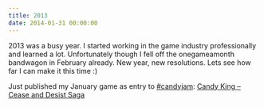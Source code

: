 ```yaml
---
title: 2013
date: 2014-01-31 00:00:00
---
```

2013 was a busy year. I started working in the game industry professionally and learned a lot. Unfortunately though I fell off the onegameamonth bandwagon in February already. New year, new resolutions. Lets see how far I can make it this time :)

Just published my January game as entry to [#candyjam](http://itch.io/jam/candyjam): [Candy King – Cease and Desist Saga](http://neiti.itch.io/candy-king---cease-and-desist-saga)